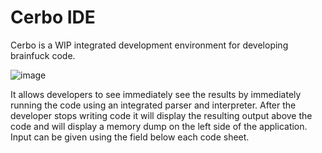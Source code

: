 # Cerbo IDE

Cerbo is a WIP integrated development environment for developing brainfuck code.

![image](https://user-images.githubusercontent.com/51381523/177208223-47b7ea3b-ba67-4fb4-ba5b-c7ed9efd67a4.png)


It allows developers to see immediately see the results by immediately running the code using an integrated parser and interpreter.
After the developer stops writing code it will display the resulting output above the code and will display a memory dump on the left side of the application.
Input can be given using the field below each code sheet.
